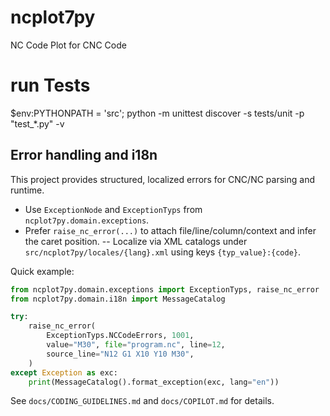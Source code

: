 # ncplot7py
NC Code Plot for CNC Code



# run Tests

 $env:PYTHONPATH = 'src'; python -m unittest discover -s tests/unit -p "test_*.py" -v

## Error handling and i18n

This project provides structured, localized errors for CNC/NC parsing and runtime.

- Use `ExceptionNode` and `ExceptionTyps` from `ncplot7py.domain.exceptions`.
- Prefer `raise_nc_error(...)` to attach file/line/column/context and infer the caret position.
-- Localize via XML catalogs under `src/ncplot7py/locales/{lang}.xml` using keys `{typ_value}:{code}`.

Quick example:

```python
from ncplot7py.domain.exceptions import ExceptionTyps, raise_nc_error
from ncplot7py.domain.i18n import MessageCatalog

try:
	raise_nc_error(
		ExceptionTyps.NCCodeErrors, 1001,
		value="M30", file="program.nc", line=12,
		source_line="N12 G1 X10 Y10 M30",
	)
except Exception as exc:
	print(MessageCatalog().format_exception(exc, lang="en"))
```

See `docs/CODING_GUIDELINES.md` and `docs/COPILOT.md` for details.